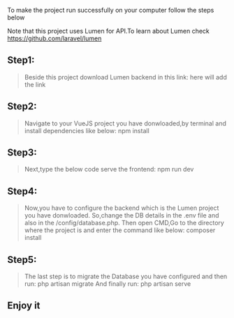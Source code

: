 To make the project run successfully on your computer follow the steps below

Note that this project uses Lumen for API.To learn about Lumen check https://github.com/laravel/lumen

## Step1:
> Beside this project download Lumen backend in this link: here will add the link

## Step2:
> Navigate to your VueJS project you have donwloaded,by terminal and install dependencies like below:
>npm install

## Step3:
> Next,type the below code serve the frontend:
>npm run dev

## Step4:
> Now,you have to configure the backend which is the Lumen project you have donwloaded.
> So,change the DB details in the .env file and also in the /config/database.php.
>Then open CMD,Go to the directory where the project is and enter the command like below:
> composer install

## Step5:
>The last step is to migrate the Database you have configured and then run:
>php artisan migrate
>And finally run:
>php artisan serve

## Enjoy it ##




